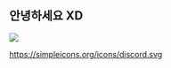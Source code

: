 ## 안녕하세요 XD

<!--
**HollyRiver/HollyRiver** is a ✨ _special_ ✨ repository because its `README.md` (this file) appears on your GitHub profile.

Here are some ideas to get you started:

- 🔭 I’m currently working on ...
- 🌱 I’m currently learning ...
- 👯 I’m looking to collaborate on ...
- 🤔 I’m looking for help with ...
- 💬 Ask me about ...
- 📫 How to reach me: ...
- 😄 Pronouns: ...
- ⚡ Fun fact: ...
-->

<a href="https://hollyriver.github.io/RiverFlow/" target="_blank"><img src="https://img.shields.io/badge/github_pages-222222?style=for-the-badge&logo=github&logoColor=white"></a>

https://simpleicons.org/icons/discord.svg
